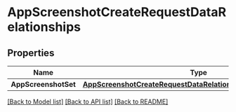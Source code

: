 # AppScreenshotCreateRequestDataRelationships

## Properties

Name | Type | Description | Notes
------------ | ------------- | ------------- | -------------
**AppScreenshotSet** | [**AppScreenshotCreateRequestDataRelationshipsAppScreenshotSet**](AppScreenshotCreateRequest_data_relationships_appScreenshotSet.md) |  | 

[[Back to Model list]](../README.md#documentation-for-models) [[Back to API list]](../README.md#documentation-for-api-endpoints) [[Back to README]](../README.md)



